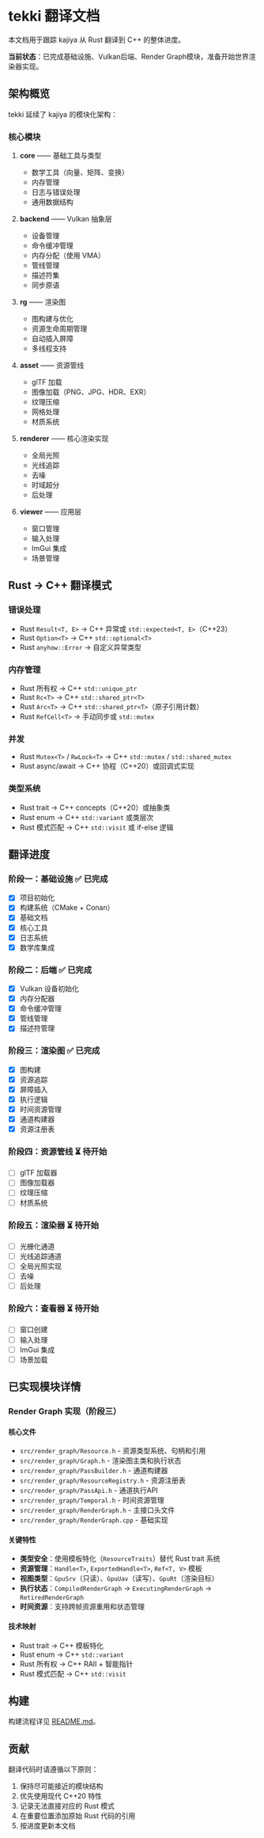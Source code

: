 # tekki 翻译文档

本文档用于跟踪 kajiya 从 Rust 翻译到 C++ 的整体进度。

**当前状态**：已完成基础设施、Vulkan后端、Render Graph模块，准备开始世界渲染器实现。

## 架构概览

tekki 延续了 kajiya 的模块化架构：

### 核心模块

1. **core** —— 基础工具与类型
   - 数学工具（向量、矩阵、变换）
   - 内存管理
   - 日志与错误处理
   - 通用数据结构

2. **backend** —— Vulkan 抽象层
   - 设备管理
   - 命令缓冲管理
   - 内存分配（使用 VMA）
   - 管线管理
   - 描述符集
   - 同步原语

3. **rg** —— 渲染图
   - 图构建与优化
   - 资源生命周期管理
   - 自动插入屏障
   - 多线程支持

4. **asset** —— 资源管线
   - glTF 加载
   - 图像加载（PNG、JPG、HDR、EXR）
   - 纹理压缩
   - 网格处理
   - 材质系统

5. **renderer** —— 核心渲染实现
   - 全局光照
   - 光线追踪
   - 去噪
   - 时域超分
   - 后处理

6. **viewer** —— 应用层
   - 窗口管理
   - 输入处理
   - ImGui 集成
   - 场景管理

## Rust → C++ 翻译模式

### 错误处理
- Rust `Result<T, E>` → C++ 异常或 `std::expected<T, E>`（C++23）
- Rust `Option<T>` → C++ `std::optional<T>`
- Rust `anyhow::Error` → 自定义异常类型

### 内存管理
- Rust 所有权 → C++ `std::unique_ptr`
- Rust `Rc<T>` → C++ `std::shared_ptr<T>`
- Rust `Arc<T>` → C++ `std::shared_ptr<T>`（原子引用计数）
- Rust `RefCell<T>` → 手动同步或 `std::mutex`

### 并发
- Rust `Mutex<T>` / `RwLock<T>` → C++ `std::mutex` / `std::shared_mutex`
- Rust async/await → C++ 协程（C++20）或回调式实现

### 类型系统
- Rust trait → C++ concepts（C++20）或抽象类
- Rust enum → C++ `std::variant` 或类层次
- Rust 模式匹配 → C++ `std::visit` 或 if-else 逻辑

## 翻译进度

### 阶段一：基础设施 ✅ 已完成
- [x] 项目初始化
- [x] 构建系统（CMake + Conan）
- [x] 基础文档
- [x] 核心工具
- [x] 日志系统
- [x] 数学库集成

### 阶段二：后端 ✅ 已完成
- [x] Vulkan 设备初始化
- [x] 内存分配器
- [x] 命令缓冲管理
- [x] 管线管理
- [x] 描述符管理

### 阶段三：渲染图 ✅ 已完成
- [x] 图构建
- [x] 资源追踪
- [x] 屏障插入
- [x] 执行逻辑
- [x] 时间资源管理
- [x] 通道构建器
- [x] 资源注册表

### 阶段四：资源管线 ⏳ 待开始
- [ ] glTF 加载器
- [ ] 图像加载器
- [ ] 纹理压缩
- [ ] 材质系统

### 阶段五：渲染器 ⏳ 待开始
- [ ] 光栅化通道
- [ ] 光线追踪通道
- [ ] 全局光照实现
- [ ] 去噪
- [ ] 后处理

### 阶段六：查看器 ⏳ 待开始
- [ ] 窗口创建
- [ ] 输入处理
- [ ] ImGui 集成
- [ ] 场景加载

## 已实现模块详情

### Render Graph 实现（阶段三）

#### 核心文件
- `src/render_graph/Resource.h` - 资源类型系统、句柄和引用
- `src/render_graph/Graph.h` - 渲染图主类和执行状态
- `src/render_graph/PassBuilder.h` - 通道构建器
- `src/render_graph/ResourceRegistry.h` - 资源注册表
- `src/render_graph/PassApi.h` - 通道执行API
- `src/render_graph/Temporal.h` - 时间资源管理
- `src/render_graph/RenderGraph.h` - 主接口头文件
- `src/render_graph/RenderGraph.cpp` - 基础实现

#### 关键特性
- **类型安全**：使用模板特化（`ResourceTraits`）替代 Rust trait 系统
- **资源管理**：`Handle<T>`, `ExportedHandle<T>`, `Ref<T, V>` 模板
- **视图类型**：`GpuSrv`（只读）、`GpuUav`（读写）、`GpuRt`（渲染目标）
- **执行状态**：`CompiledRenderGraph` → `ExecutingRenderGraph` → `RetiredRenderGraph`
- **时间资源**：支持跨帧资源重用和状态管理

#### 技术映射
- Rust trait → C++ 模板特化
- Rust enum → C++ `std::variant`
- Rust 所有权 → C++ RAII + 智能指针
- Rust 模式匹配 → C++ `std::visit`

## 构建

构建流程详见 [README.md](../README.md)。

## 贡献

翻译代码时请遵循以下原则：
1. 保持尽可能接近的模块结构
2. 优先使用现代 C++20 特性
3. 记录无法直接对应的 Rust 模式
4. 在重要位置添加原始 Rust 代码的引用
5. 按进度更新本文档
